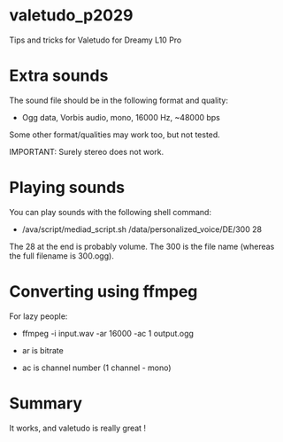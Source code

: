 # valetudo_p2029
Tips and tricks for Valetudo for Dreamy L10 Pro

# Extra sounds
The sound file should be in the following format and quality:
- Ogg data, Vorbis audio, mono, 16000 Hz, ~48000 bps

Some other format/qualities may work too, but not tested.

IMPORTANT: Surely stereo does not work.

# Playing sounds
You can play sounds with the following shell command:
- /ava/script/mediad_script.sh /data/personalized_voice/DE/300 28

The 28 at the end is probably volume.
The 300 is the file name (whereas the full filename is 300.ogg).

# Converting using ffmpeg
For lazy people:
- ffmpeg -i input.wav -ar 16000 -ac 1 output.ogg

- ar is bitrate
- ac is channel number (1 channel - mono)

# Summary
It works, and valetudo is really great !
